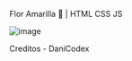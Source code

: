  Flor Amarilla 🌻 | HTML CSS JS

![image](https://github.com/user-attachments/assets/899d1b33-bc87-45f8-8cb9-e11cf992a9d6)

Creditos - DaniCodex
